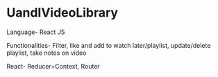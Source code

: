 # UandIVideoLibrary

Language- React JS

Functionalities- Filter, like and add to watch later/playlist, update/delete playlist, take notes on video

React- Reducer+Context, Router
